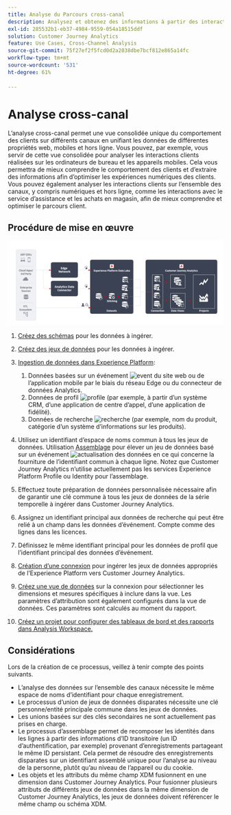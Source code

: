 ```yaml
---
title: Analyse du Parcours cross-canal
description: Analysez et obtenez des informations à partir des interactions des clients sur lʼensemble du parcours client.
exl-id: 285532b1-eb37-4984-9559-054a18515ddf
solution: Customer Journey Analytics
feature: Use Cases, Cross-Channel Analysis
source-git-commit: 75f27ef2f5fcd0d2a2038dbe7bcf812e865a14fc
workflow-type: tm+mt
source-wordcount: '531'
ht-degree: 61%

---
```


# Analyse cross-canal

L’analyse cross-canal permet une vue consolidée unique du comportement des clients sur différents canaux en unifiant les données de différentes propriétés web, mobiles et hors ligne. Vous pouvez, par exemple, vous servir de cette vue consolidée pour analyser les interactions clients réalisées sur les ordinateurs de bureau et les appareils mobiles. Cela vous permettra de mieux comprendre le comportement des clients et dʼextraire des informations afin dʼoptimiser les expériences numériques des clients. Vous pouvez également analyser les interactions clients sur lʼensemble des canaux, y compris numériques et hors ligne, comme les interactions avec le service dʼassistance et les achats en magasin, afin de mieux comprendre et optimiser le parcours client.

## Procédure de mise en œuvre

![Illustration du flux des étapes de mise en oeuvre, comme décrit dans la section [Procédure de mise en oeuvre](#implementation-steps)](../assets/cca-architecture.png)

1. [Créez des schémas](https://experienceleague.adobe.com/docs/experience-platform/xdm/tutorials/create-schema-ui.html?lang=fr) pour les données à ingérer.
1. [Créez des jeux de données](https://experienceleague.adobe.com/docs/platform-learn/tutorials/data-ingestion/create-datasets-and-ingest-data.html?lang=fr) pour les données à ingérer.
1. [Ingestion de données dans Experience Platform](https://experienceleague.adobe.com/docs/platform-learn/tutorials/data-ingestion/understanding-data-ingestion.html?lang=fr):
   1. Données basées sur un événement ![event](https://spectrum.adobe.com/static/icons/workflow_18/Smock_Events_18_N.svg) du site web ou de l’application mobile par le biais du réseau Edge ou du connecteur de données Analytics.
   2. Données de profil ![profile](https://spectrum.adobe.com/static/icons/workflow_18/Smock_User_18_N.svg) (par exemple, à partir d’un système CRM, d’une application de centre d’appel, d’une application de fidélité).
   3. Données de recherche ![recherche](https://spectrum.adobe.com/static/icons/workflow_18/Smock_Search_18_N.svg) (par exemple, nom du produit, catégorie d’un système d’informations sur les produits).

1. Utilisez un identifiant d’espace de noms commun à tous les jeux de données. Utilisation [Assemblage](../../stitching/overview.md) pour élever un jeu de données basé sur un événement ![actualisation des données](https://spectrum.adobe.com/static/icons/workflow_18/Smock_DataRefresh_18_N.svg) en ce qui concerne la fourniture de l’identifiant commun à chaque ligne. Notez que Customer Journey Analytics nʼutilise actuellement pas les services Experience Platform Profile ou Identity pour lʼassemblage.
1. Effectuez toute préparation de données personnalisée nécessaire afin de garantir une clé commune à tous les jeux de données de la série temporelle à ingérer dans Customer Journey Analytics.
1. Assignez un identifiant principal aux données de recherche qui peut être relié à un champ dans les données dʼévénement. Compte comme des lignes dans les licences.
1. Définissez le même identifiant principal pour les données de profil que l’identifiant principal des données d’événement.
1. [Création d’une connexion](../../connections/overview.md) pour ingérer les jeux de données appropriés de l’Experience Platform vers Customer Journey Analytics.
1. [Créez une vue de données](/help/data-views/create-dataview.md) sur la connexion pour sélectionner les dimensions et mesures spécifiques à inclure dans la vue. Les paramètres d’attribution sont également configurés dans la vue de données. Ces paramètres sont calculés au moment du rapport.
1. [Créez un projet pour configurer des tableaux de bord et des rapports dans Analysis Workspace.](/help/analysis-workspace/home.md)

## Considérations

Lors de la création de ce processus, veillez à tenir compte des points suivants.

* L’analyse des données sur l’ensemble des canaux nécessite le même espace de noms d’identifiant pour chaque enregistrement.
* Le processus d’union de jeux de données disparates nécessite une clé personne/entité principale commune dans les jeux de données.
* Les unions basées sur des clés secondaires ne sont actuellement pas prises en charge.
* Le processus d’assemblage permet de recomposer les identités dans les lignes à partir des informations d’ID transitoire (un ID d’authentification, par exemple) provenant d’enregistrements partageant le même ID persistant. Cela permet de résoudre des enregistrements disparates sur un identifiant assemblé unique pour l’analyse au niveau de la personne, plutôt qu’au niveau de l’appareil ou du cookie.
* Les objets et les attributs du même champ XDM fusionnent en une dimension dans Customer Journey Analytics. Pour fusionner plusieurs attributs de différents jeux de données dans la même dimension de Customer Journey Analytics, les jeux de données doivent référencer le même champ ou schéma XDM.

